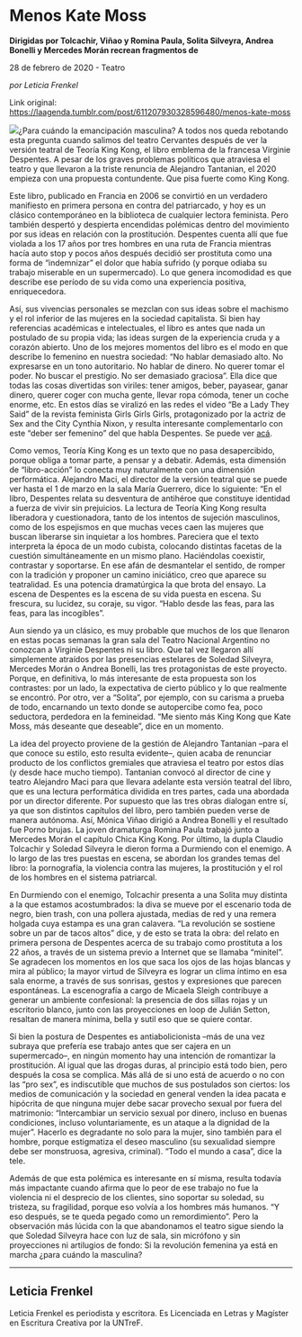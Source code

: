 # Menos Kate Moss

**Dirigidas  por Tolcachir, Viñao y Romina Paula, Solita Silveyra, Andrea Bonelli y Mercedes Morán recrean fragmentos de**

28 de febrero de 2020 - Teatro

_por Leticia Frenkel_

Link original: https://laagenda.tumblr.com/post/611207930328596480/menos-kate-moss

![](https://64.media.tumblr.com/6f220213ed6b6f4225ae43e4aed46f78/9dbdaedda2910750-6c/s500x750/b2ea13466f50f5ae6050547f75c7ca8eb3069e20.jpg)¿Para cuándo la emancipación masculina? A todos nos queda rebotando esta pregunta cuando salimos del teatro Cervantes después de ver la versión teatral de Teoría King Kong, el libro emblema de la francesa Virginie Despentes. A pesar de los graves problemas políticos que atraviesa el teatro y que llevaron a la triste renuncia de Alejandro Tantanian, el 2020 empieza con una propuesta contundente. Que pisa fuerte como King Kong. 


Este libro, publicado en Francia en 2006 se convirtió en un verdadero manifiesto en primera persona en contra del patriarcado, y hoy es un clásico contemporáneo en la biblioteca de cualquier lectora feminista. Pero también despertó y despierta encendidas polémicas dentro del movimiento por sus ideas en relación con la prostitución. Despentes cuenta allí que fue violada a los 17 años por tres hombres en una ruta de Francia mientras hacía auto stop y pocos años después decidió ser prostituta como una forma de “indemnizar” el dolor que había sufrido (y porque odiaba su trabajo miserable en un supermercado). Lo que genera incomodidad es que describe ese período de su vida como una experiencia positiva, enriquecedora. 


Así, sus vivencias personales se mezclan con sus ideas sobre el machismo y el rol inferior de las mujeres en la sociedad capitalista. Si bien hay referencias académicas e intelectuales, el libro es antes que nada un postulado de su propia vida; las ideas surgen de la experiencia cruda y a corazón abierto. Uno de los mejores momentos del libro es el modo en que describe lo femenino en nuestra sociedad: “No hablar demasiado alto. No expresarse en un tono autoritario. No hablar de dinero. No querer tomar el poder. No buscar el prestigio. No ser demasiado graciosa”. Ella dice que todas las cosas divertidas son viriles: tener amigos, beber, payasear, ganar dinero, querer coger con mucha gente, llevar ropa cómoda, tener un coche enorme, etc. En estos días se viralizó en las redes el video “Be a Lady They Said” de la revista feminista Girls Girls Girls, protagonizado por la actriz de Sex and the City Cynthia Nixon, y resulta interesante complementarlo con este “deber ser femenino” del que habla Despentes. Se puede ver [acá](https://www.youtube.com/watch?v=y8qyozbPkHk).

Como vemos, Teoría King Kong es un texto que no pasa desapercibido, porque obliga a tomar parte, a pensar y a debatir. Además, esta dimensión de “libro-acción” lo conecta muy naturalmente con una dimensión performática. Alejandro Maci, el director de la versión teatral que se puede ver hasta el 1 de marzo en la sala María Guerrero, dice lo siguiente: “En el libro, Despentes relata su desventura de antihéroe que constituye identidad a fuerza de vivir sin prejuicios. La lectura de Teoría King Kong resulta liberadora y cuestionadora, tanto de los intentos de sujeción masculinos, como de los espejismos en que muchas veces caen las mujeres que buscan liberarse sin inquietar a los hombres. Pareciera que el texto interpreta la época de un modo cubista, colocando distintas facetas de la cuestión simultáneamente en un mismo plano. Haciéndolas coexistir, contrastar y soportarse. En ese afán de desmantelar el sentido, de romper con la tradición y proponer un camino iniciático, creo que aparece su teatralidad. Es una potencia dramatúrgica la que brota del ensayo. La escena de Despentes es la escena de su vida puesta en escena. Su frescura, su lucidez, su coraje, su vigor. “Hablo desde las feas, para las feas, para las incogibles”.

Aun siendo ya un clásico, es muy probable que muchos de los que llenaron en estas pocas semanas la gran sala del Teatro Nacional Argentino no conozcan a Virginie Despentes ni su libro. Que tal vez llegaron allí simplemente atraídos por las presencias estelares de Soledad Silveyra, Mercedes Morán o Andrea Bonelli, las tres protagonistas de este proyecto. Porque, en definitiva, lo más interesante de esta propuesta son los contrastes: por un lado, la expectativa de cierto público y lo que realmente se encontró. Por otro, ver a “Solita”, por ejemplo, con su carisma a prueba de todo, encarnando un texto donde se autopercibe como fea, poco seductora, perdedora en la femineidad. “Me siento más King Kong que Kate Moss, más deseante que deseable”, dice en un momento.


La idea del proyecto proviene de la gestión de Alejandro Tantanian –para el que conoce su estilo, esto resulta evidente–, quien acaba de renunciar producto de los conflictos gremiales que atraviesa el teatro por estos días (y desde hace mucho tiempo). Tantanian convocó al director de cine y teatro Alejandro Maci para que llevara adelante esta versión teatral del libro, que es una lectura performática dividida en tres partes, cada una abordada por un director diferente. Por supuesto que las tres obras dialogan entre sí, ya que son distintos capítulos del libro, pero también pueden verse de manera autónoma. Así, Mónica Viñao dirigió a Andrea Bonelli y el resultado fue Porno brujas. La joven dramaturga Romina Paula trabajó junto a Mercedes Morán el capítulo Chica King Kong. Por último, la dupla Claudio Tolcachir y Soledad Silveyra le dieron forma a Durmiendo con el enemigo. A lo largo de las tres puestas en escena, se abordan los grandes temas del libro: la pornografía, la violencia contra las mujeres, la prostitución y el rol de los hombres en el sistema patriarcal. 


En Durmiendo con el enemigo, Tolcachir presenta a una Solita muy distinta a la que estamos acostumbrados: la diva se mueve por el escenario toda de negro, bien trash, con una pollera ajustada, medias de red y una remera holgada cuya estampa es una gran calavera. “La revolución se sostiene sobre un par de tacos altos” dice, y de esto se trata la obra: del relato en primera persona de Despentes acerca de su trabajo como prostituta a los 22 años, a través de un sistema previo a Internet que se llamaba “minitel”. Se agradecen los momentos en los que saca los ojos de las hojas blancas y mira al público; la mayor virtud de Silveyra es lograr un clima íntimo en esa sala enorme, a través de sus sonrisas, gestos y expresiones que parecen espontáneas. La escenografía a cargo de Micaela Sleigh contribuye a generar un ambiente confesional: la presencia de dos sillas rojas y un escritorio blanco, junto con las proyecciones en loop de Julián Setton, resaltan de manera mínima, bella y sutil eso que se quiere contar. 


Si bien la postura de Despentes es antiabolicionista –más de una vez subraya que prefería ese trabajo antes que ser cajera en un supermercado–, en ningún momento hay una intención de romantizar la prostitución. Al igual que las drogas duras, al principio está todo bien, pero después la cosa se complica. Más allá de si uno está de acuerdo o no con las “pro sex”, es indiscutible que muchos de sus postulados son ciertos: los medios de comunicación y la sociedad en general venden la idea pacata e hipócrita de que ninguna mujer debe sacar provecho sexual por fuera del matrimonio: “Intercambiar un servicio sexual por dinero, incluso en buenas condiciones, incluso voluntariamente, es un ataque a la dignidad de la mujer”. Hacerlo es degradante no solo para la mujer, sino también para el hombre, porque estigmatiza el deseo masculino (su sexualidad siempre debe ser monstruosa, agresiva, criminal). “Todo el mundo a casa”, dice la tele.


Además de que esta polémica es interesante en sí misma, resulta todavía más impactante cuando afirma que lo peor de ese trabajo no fue la violencia ni el desprecio de los clientes, sino soportar su soledad, su tristeza, su fragilidad, porque eso volvía a los hombres más humanos. “Y eso después, se te queda pegado como un remordimiento”. Pero la observación más lúcida con la que abandonamos el teatro sigue siendo la que Soledad Silveyra hace con luz de sala, sin micrófono y sin proyecciones ni artilugios de fondo: Si la revolución femenina ya está en marcha ¿para cuándo la masculina?




---

 Leticia Frenkel
----------------

 Leticia Frenkel es periodista y escritora. Es Licenciada en Letras y Magíster en Escritura Creativa por la UNTreF.
 


